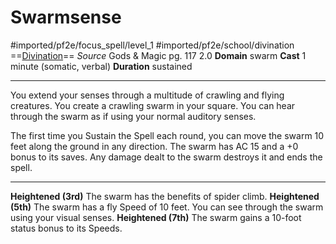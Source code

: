 # Swarmsense
#imported/pf2e/focus_spell/level_1 #imported/pf2e/school/divination 
==[Divination](divination.md)==
*Source* Gods & Magic pg. 117 2.0
**Domain** swarm
**Cast** 1 minute (somatic, verbal)
**Duration** sustained

---
You extend your senses through a multitude of crawling and flying creatures. You create a crawling swarm in your square. You can hear through the swarm as if using your normal auditory senses.

The first time you Sustain the Spell each round, you can move the swarm 10 feet along the ground in any direction. The swarm has AC 15 and a +0 bonus to its saves. Any damage dealt to the swarm destroys it and ends the spell.

<hr>

**Heightened (3rd)** The swarm has the benefits of spider climb.
**Heightened (5th)** The swarm has a fly Speed of 10 feet. You can see through the swarm using your visual senses.
**Heightened (7th)** The swarm gains a 10-foot status bonus to its Speeds.